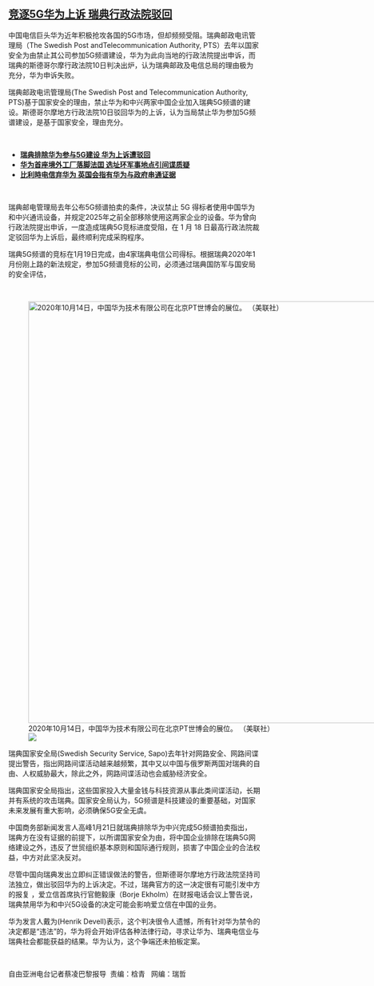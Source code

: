 <!--1613068140000-->
[竞逐5G华为上诉   瑞典行政法院驳回](https://www.rfa.org/mandarin/yataibaodao/junshiwaijiao/cl-02112021074246.html)
------

<p>中国电信巨头华为近年积极抢攻各国的5G市场，但却频频受阻。瑞典邮政电讯管理局（The Swedish Post andTelecommunication Authority, PTS）去年以国家安全为由禁止其公司参加5G频谱建设，华为为此向当地的行政法院提出申诉，而瑞典的斯德哥尔摩行政法院10日判决出炉，认为瑞典邮政及电信总局的理由极为充分，华为申诉失败。</p><p>瑞典邮政电讯管理局(The Swedish Post and Telecommunication Authority, PTS)基于国家安全的理由，禁止华为和中兴两家中国企业加入瑞典5G频谱的建设。斯德哥尔摩地方行政法院10日驳回华为的上诉，认为当局禁止华为参加5G频谱建设，是基于国家安全，理由充分。</p><p><br/></p><ul><li><strong><a href="https://www.rfa.org/mandarin/Xinwen/8-01152021121409.html">瑞典排除华为参与5G建设 华为上诉遭驳回</a></strong></li><li><strong><a href="https://www.rfa.org/mandarin/yataibaodao/junshiwaijiao/cl-01282021143650.html">华为首座境外工厂落脚法囯 选址环军事地点引间谍质疑</a></strong></li><li><strong><a href="https://www.rfa.org/mandarin/yataibaodao/junshiwaijiao/cl-10092020134231.html">比利時电信弃华为 英国会指有华为与政府串通证据</a></strong></li></ul><p><br/></p><p>瑞典邮电管理局去年公布5G频谱拍卖的条件，决议禁止 5G 得标者使用中国华为和中兴通讯设备，并规定2025年之前全部移除使用这两家企业的设备。华为曾向行政法院提出申诉，一度造成瑞典5G竞标进度受阻，在 1 月 18 日最高行政法院裁定驳回华为上诉后，最终顺利完成采购程序。</p><p>瑞典5G频谱的竞标在1月19日完成，由4家瑞典电信公司得标。根据瑞典2020年1月份刚上路的新法规定，参加5G频谱竞标的公司，必须通过瑞典国防军与国安局的安全评估，</p><p><br/></p><p><figure class="image-richtext image-inline captioned" style="width:1500px;"><img alt="2020年10月14日，中国华为技术有限公司在北京PT世博会的展位。 （美联社）" height="844" src="https://www.rfa.org/mandarin/yataibaodao/junshiwaijiao/cl-02112021074246.html/ap20294532213598.jpg/@@images/dd2b3756-2e98-42ef-9001-afe7c462c35b.jpeg" title="AP20294532213598.jpg" width="1500"/><figcaption class="image-caption">2020年10月14日，中国华为技术有限公司在北京PT世博会的展位。 （美联社）</figcaption><small></small><div id="zoomattribute"><a data-caption="2020年10月14日，中国华为技术有限公司在北京PT世博会的展位。 （美联社）" data-fancybox="" href="https://www.rfa.org/mandarin/yataibaodao/junshiwaijiao/cl-02112021074246.html/ap20294532213598.jpg" id="single_image" title="2020年10月14日，中国华为技术有限公司在北京PT世博会的展位。 （美联社）"><img src="/++plone++rfa-resources/img/icon-zoom.png"/></a></div></figure></p><p>瑞典国家安全局(Swedish Security Service, Sapo)去年针对网路安全、网路间谍提出警告，指出网路间谍活动越来越频繁，其中又以中国与俄罗斯两国对瑞典的自由、人权威胁最大，除此之外，网路间谍活动也会威胁经济安全。</p><p>瑞典国家安全局指出，这些国家投入大量金钱与科技资源从事此类间谍活动，长期并有系统的攻击瑞典。国家安全局认为，5G频谱是科技建设的重要基础，对国家未来发展有重大影响，必须确保5G安全无虞。</p><p>中国商务部新闻发言人高峰1月21日就瑞典排除华为中兴完成5G频谱拍卖指出， 瑞典方在没有证据的前提下，以所谓国家安全为由，将中国企业排除在瑞典5G网络建设之外，违反了世贸组织基本原则和国际通行规则，损害了中国企业的合法权益，中方对此坚决反对。</p><p>尽管中国向瑞典发出立即纠正错误做法的警告，但斯德哥尔摩地方行政法院坚持司法独立，做出驳回华为的上诉决定。不过，瑞典官方的这一决定很有可能引发中方的报复 ，爱立信首席执行官鲍毅康（Borje Ekholm）在财报电话会议上警告说，瑞典禁用华为和中兴5G设备的决定可能会影响爱立信在中国的业务。</p><p>华为发言人戴为(Henrik Devell)表示，这个判决很令人遗憾，所有针对华为禁令的决定都是“违法”的，华为将会开始评估各种法律行动，寻求让华为、瑞典电信业与瑞典社会都能获益的结果。华为认为，这个争端还未拍板定案。</p><p><br/></p><p>自由亚洲电台记者蔡凌巴黎报导  责编：梒青   网编：瑞哲</p>
